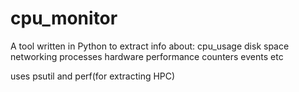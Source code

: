 # cpu_monitor

A tool written in Python to extract info about:
  cpu_usage
  disk space
  networking
  processes
  hardware performance counters events
  etc

uses psutil and perf(for extracting HPC)
